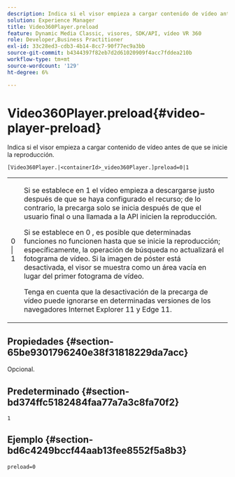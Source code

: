 ```yaml
---
description: Indica si el visor empieza a cargar contenido de vídeo antes de que se inicie la reproducción.
solution: Experience Manager
title: Video360Player.preload
feature: Dynamic Media Classic, visores, SDK/API, vídeo VR 360
role: Developer,Business Practitioner
exl-id: 33c28ed3-cdb3-4b14-8cc7-90f77ec9a3bb
source-git-commit: b4344397f82eb7d2d61020909f4acc7fddea210b
workflow-type: tm+mt
source-wordcount: '129'
ht-degree: 6%

---
```


# Video360Player.preload{#video-player-preload}

Indica si el visor empieza a cargar contenido de vídeo antes de que se inicie la reproducción.

`[Video360Player.|<containerId>_video360Player.]preload=0|1`

<table id="table_AE7AAFA9B4374E31B51D06511EB96401"> 
 <tbody> 
  <tr> 
   <td colname="col1"> <p> <span class="codeph"> 0 | 1 </span> </p> </td> 
   <td colname="col2"> <p> Si se establece en <span class="codeph"> 1 </span> el vídeo empieza a descargarse justo después de que se haya configurado el recurso; de lo contrario, la precarga solo se inicia después de que el usuario final o una llamada a la API inicien la reproducción. </p> <p>Si se establece en <span class="codeph"> 0 </span>, es posible que determinadas funciones no funcionen hasta que se inicie la reproducción; específicamente, la operación de búsqueda no actualizará el fotograma de vídeo. Si la imagen de póster está desactivada, el visor se muestra como un área vacía en lugar del primer fotograma de vídeo. </p> <p>Tenga en cuenta que la desactivación de la precarga de vídeo puede ignorarse en determinadas versiones de los navegadores Internet Explorer 11 y Edge 11. </p> </td> 
  </tr> 
 </tbody> 
</table>

## Propiedades {#section-65be9301796240e38f31818229da7acc}

Opcional.

## Predeterminado {#section-bd374ffc5182484faa77a7a3c8fa70f2}

`1`

## Ejemplo {#section-bd6c4249bccf44aab13fee8552f5a8b3}

`preload=0`

